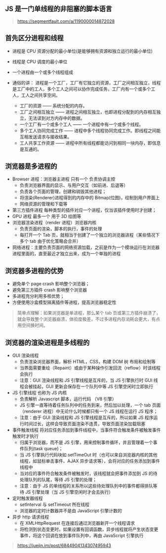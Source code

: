 ## JS 是一门单线程的非阻塞的脚本语言

> <https://segmentfault.com/a/1190000014872028>

## 首先区分进程和线程

- 进程是 CPU 资源分配的最小单位(是能够拥有资源和独立运行的最小单位)
- 线程是 CPU 调度的最小单位
- 一个进程由一个或多个线程组成
- 通俗的讲：
  进程是一个工厂，工厂有它独立的资源，工厂之间相互独立，线程是工厂中的工人，多个工人之间可以协作完成任务，工厂内有一个或多个工人，工人之间共享空间。

  - 工厂的资源 —— 系统分配的内存。
  - 工厂之间相互独立 —— 进程之间相互独立，也即进程分配到的内存相互独立，无法读到对方内存中的数据。
  - 一个工厂有一个或多个工人 —— 一个进程中有一个或多个线程。
  - 多个工人协同完成工作 —— 进程中多个线程协同完成工作。即线程之间能互相发送请求与接收结果。
  - 工人共享工作资源 —— 进程中所有线程都能访问到相同一块内存，即信息是互通的。

## 浏览器是多进程的

- Browser 进程：浏览器主进程 只有一个 负责协调主控
  - 负责浏览器界面的显示、与用户交互（如前进、后退等）
  - 负责各个页面的管理，创建和销毁其他进程；
  - 将渲染(Renderer)进程得到的内存中的 Bitmap(位图)，绘制到用户界面上
  - 网络资源的管理和下载等
- 第三方插件进程 每种类型的插件对应一个进程，仅当该插件使用时才创建；
- GPU 进程 最多一个 用于 3D 绘图等
- 浏览器渲染进程（render 进程）浏览器内核
  - 负责页面的渲染，脚本的执行，事件的处理
  - 每打开一个 Tab 页，就相当于创建了一个独立的浏览器进程（某些情况下多个 tab 由于优化策略会合并）
- 网络进程：主要负责页面的网络资源加载，之前是作为一个模块运行在浏览器进程里面的，直至最近才独立出来，成为一个单独的进程

## 浏览器多进程的优势

- 避免单个 page crash 影响整个浏览器；
- 避免第三方插件 crash 影响整个浏览器
- 多进程充分利用多核优势；
- 方便使用沙盒模型隔离插件等进程，提高浏览器稳定性

> 简单点理解：如果浏览器是单进程，那么某个 tab 页或第三方插件崩溃了，就会导致整个浏览器崩溃，体验度极差，不过多进程内存消耗会更大，有点用空间换时间。

## 浏览器的渲染进程是多线程的

- GUI 渲染线程
  - 负责渲染浏览器界面，解析 HTML，CSS，构建 DOM 树 布局和绘制等
  - 当界面需要重绘（Repaint）或由于某种操作引发回流（reflow）时该线程会执行
  - 注意：GUI 渲染线程和 JS 引擎线程是互斥的，当 JS 引擎执行时 GUI 线程会被挂起，GUI 更新会保存在一个队列中等 JS 引擎空闲时立即执行
- JS 引擎线程 也称为 JS 内核
  - 负责解析 Javascript 脚本，运行代码 （V8 引擎）
  - JS 引擎一直等待着任务队列中的任务到来，然后加以处理，一个 tab 页面（renderer 进程）中无论什么时候都只有一个 JS 线程在运行 JS 程序；
  - 注意：由于 GUI 渲染线程和 JS 引擎线程是互斥的，所以如果 JS 程序运行时间过长，这样会导致页面渲染不连贯，导致页面渲染加载阻塞
- 事件触发线程 将对应任务添加到事件线程中，当事件符合触发条件被触发事件触发时才执行
  - 归属于浏览器，而不是 JS 引擎，用来控制事件循环，并且管理着一个事件队列(task queue)；
  - 当 JS 引擎执行代码块如 setTimeOut 时（也可以来自浏览器内核的其他线程，如鼠标单击事件、AJAX 异步请求等），会将对应的任务添加到事件线程中
  - 当对应的事件符合触发条件被触发时，该线程就会把事件添加到 JS 的待处理队列的队尾，等待 JS 引擎的处理；
  - 注意：由于 JS 的单线程的关系所以这些待处理队列中的事件都得排队等待 JS 引擎处理（当 JS 引擎空闲时才会去执行）
- 定时触发器线程
  - setInterval 与 setTimeout 所在线程
  - 浏览器的定时计数器并不是由 JavaScript 引擎计数的
- 异步 http 请求线程
  - 在 XMLHttpRequest 在连接后通过浏览器新开一个线程请求
  - 将检测到状态变更时，如果设置有回调函数，异步线程就将产生状态变更事件，将这个回调在放到事件队列中，再由 JavaScript 引擎执行

> <https://juejin.im/post/6844904134307495943>
